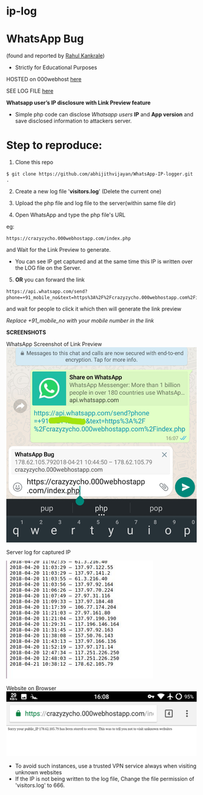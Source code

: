 # ip-log

# WhatsApp Bug 

(found and reported by [Rahul Kankrale](https://medium.com/@kankrale.rahul))

- Strictly for Educational Purposes

HOSTED on 000webhost [here](https://crazyzycho.000webhostapp.com/index.php)

SEE LOG FILE [here](https://crazyzycho.000webhostapp.com/visitors.log)

**Whatsapp user’s IP disclosure with Link Preview feature**

- Simple php code can disclose *Whatsapp users* **IP** and **App version** and save disclosed information to attackers server.

# Step to reproduce:

1. Clone this repo
```
$ git clone https://github.com/abhijithvijayan/WhatsApp-IP-logger.git .
```
2. Create a new log file '**visitors.log**' (Delete the current one)

3. Upload the php file and log file to the server(within same file dir)

4. Open WhatsApp and type the php file's URL

eg:
```
https://crazyzycho.000webhostapp.com/index.php
```
and Wait for the Link Preview to generate.

- You can see IP get captured and at the same time this IP is written over the LOG file on the Server.
 
5. **OR** you can forward the link
```
https://api.whatsapp.com/send?phone=+91_mobile_no&text=https%3A%2F%2Fcrazyzycho.000webhostapp.com%2Findex.php
```
and wait for people to click it which then will generate the link preview 
  
  *Replace +91_mobile_no with your mobile number in the link*
  
**SCREENSHOTS**

WhatsApp Screenshot of Link Preview
![gen](.assets/gen.jpg?raw=true "gen")

Server log for captured IP

![iplist](.assets/iplist.jpeg?raw=true "iplist")

Website on Browser
![site](.assets/site.png?raw=true "site")

- To avoid such instances, use a trusted VPN service always when visiting unknown websites
- If the IP is not being written to the log file, Change the file permission of 'visitors.log' to 666.
